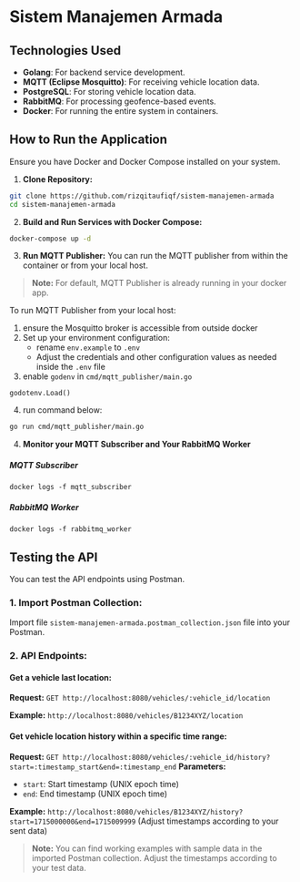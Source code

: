 # Sistem Manajemen Armada
## Technologies Used
*  **Golang**: For backend service development.
*  **MQTT (Eclipse Mosquitto)**: For receiving vehicle location data.
*  **PostgreSQL**: For storing vehicle location data.
*  **RabbitMQ**: For processing geofence-based events.
*  **Docker**: For running the entire system in containers.
## How to Run the Application
Ensure you have Docker and Docker Compose installed on your system.
1.  **Clone Repository:**
```bash
git clone https://github.com/rizqitaufiqf/sistem-manajemen-armada
cd sistem-manajemen-armada
```
2.  **Build and Run Services with Docker Compose:**
```bash
docker-compose up -d
```
3.  **Run MQTT Publisher:**
You can run the MQTT publisher from within the container or from your local host. 
> **Note:** For default, MQTT Publisher is already running in your docker app.

To run MQTT Publisher from your local host: 
1. ensure the Mosquitto broker is accessible from outside docker 
2. Set up your environment configuration:
    - rename `env.example` to `.env` 
    - Adjust the credentials and other configuration values as needed inside the `.env` file
3. enable `godenv` in `cmd/mqtt_publisher/main.go`
```
godotenv.Load()
```
4. run command below:
```bash
go run cmd/mqtt_publisher/main.go
```
4.  **Monitor your MQTT Subscriber and Your RabbitMQ Worker**
##### MQTT Subscriber
```
docker logs -f mqtt_subscriber
```
##### RabbitMQ Worker
```
docker logs -f rabbitmq_worker
```
## Testing the API
You can test the API endpoints using Postman.
### 1. Import Postman Collection:
Import file `sistem-manajemen-armada.postman_collection.json` file into your Postman.
### 2. API Endpoints:
#### Get a vehicle last location:
**Request:**
`GET http://localhost:8080/vehicles/:vehicle_id/location`

**Example:** `http://localhost:8080/vehicles/B1234XYZ/location`
#### Get vehicle location history within a specific time range:
**Request:**
`GET http://localhost:8080/vehicles/:vehicle_id/history?start=:timestamp_start&end=:timestamp_end`
**Parameters:**
- `start`: Start timestamp (UNIX epoch time)
- `end`: End timestamp (UNIX epoch time)

**Example:** `http://localhost:8080/vehicles/B1234XYZ/history?start=1715000000&end=1715009999` (Adjust timestamps according to your sent data)
> **Note:** You can find working examples with sample data in the imported Postman collection. Adjust the timestamps according to your test data.